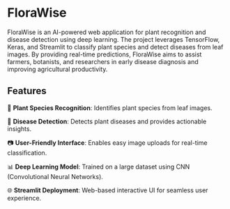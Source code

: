 # FloraWise
FloraWise is an AI-powered web application for plant recognition and disease detection using deep learning. The project leverages TensorFlow, Keras, and Streamlit to classify plant species and detect diseases from leaf images. By providing real-time predictions, FloraWise aims to assist farmers, botanists, and researchers in early disease diagnosis and improving agricultural productivity.
## Features
🌿 **Plant Species Recognition**: Identifies plant species from leaf images.

🦠 **Disease Detection**: Detects plant diseases and provides actionable insights.

📷 **User-Friendly Interface**: Enables easy image uploads for real-time classification.

📊 **Deep Learning Model**: Trained on a large dataset using CNN (Convolutional Neural Networks).

🌐 **Streamlit Deployment**: Web-based interactive UI for seamless user experience.
